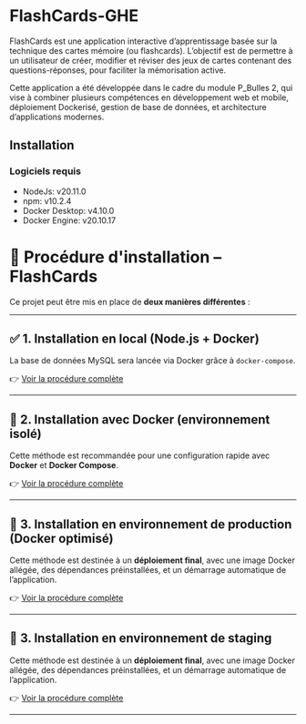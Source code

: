 # FlashCards-GHE

FlashCards est une application interactive d’apprentissage basée sur la technique des cartes mémoire (ou flashcards). L’objectif est de permettre à un utilisateur de créer, modifier et réviser des jeux de cartes contenant des questions-réponses, pour faciliter la mémorisation active.

Cette application a été développée dans le cadre du module P_Bulles 2, qui vise à combiner plusieurs compétences en développement web et mobile, déploiement Dockerisé, gestion de base de données, et architecture d’applications modernes.

## Installation

### Logiciels requis

- NodeJs: v20.11.0
- npm: v10.2.4
- Docker Desktop: v4.10.0
- Docker Engine: v20.10.17

# 🚀 Procédure d'installation – FlashCards

Ce projet peut être mis en place de **deux manières différentes** :

---

## ✅ 1. Installation en local (Node.js + Docker)

La base de données MySQL sera lancée via Docker grâce à `docker-compose`.

👉 [Voir la procédure complète](./readme/installation-local.md)

---

## 🐳 2. Installation avec Docker (environnement isolé)

Cette méthode est recommandée pour une configuration rapide avec **Docker** et **Docker Compose**.

👉 [Voir la procédure complète](./readme/installation-dockerisation.md)

---

## 🏁 3. Installation en environnement de production (Docker optimisé)

Cette méthode est destinée à un **déploiement final**, avec une image Docker allégée, des dépendances préinstallées, et un démarrage automatique de l’application.

👉 [Voir la procédure complète](./readme/mise-en-production.md)

---

## 🏁 3. Installation en environnement de staging

Cette méthode est destinée à un **déploiement final**, avec une image Docker allégée, des dépendances préinstallées, et un démarrage automatique de l’application.

👉 [Voir la procédure complète](./readme/mise-en-staging.md)

---
